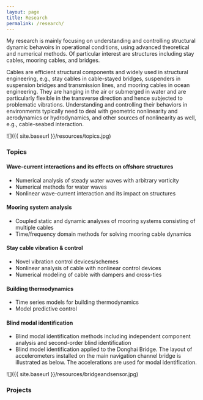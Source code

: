```yaml
---
layout: page
title: Research
permalink: /research/
---
```


My research is mainly focusing on understanding and controlling structural dynamic behavoirs in operational conditions, using advanced theoretical and numerical methods. Of particular interest are structures including stay cables, mooring cables, and bridges. 

Cables are efficient structural components and widely used in structural engineering, e.g., stay cables in cable-stayed bridges, suspenders in suspension bridges and transmission lines, and mooring cables in ocean engineering. They are hanging in the air or submerged in water and are particularly flexible in the transverse direction and hence subjected to problematic vibrations. Understanding and controlling their behaviors in environments typically need to deal with geometric nonlinearity and aerodynamics or hydrodynamics, and other sources of nonlinearity as well, e.g., cable-seabed interaction.

![]({{ site.baseurl }}/resources/topics.jpg)


### Topics

#### Wave-current interactions and its effects on offshore structures
- Numerical analysis of steady water waves with arbitrary vorticity
- Numerical methods for water waves
- Nonlinear wave-current interaction and its impact on structures

#### Mooring system analysis
- Coupled static and dynamic analyses of mooring systems consisting of multiple cables
- Time/frequency domain methods for solving mooring cable dynamics

#### Stay cable vibration & control
- Novel vibration control devices/schemes
- Nonlinear analysis of cable with nonlinear control devices
- Numerical modeling of cable with dampers and cross-ties

#### Building thermodynamics
- Time series models for building thermodynamics
- Model predictive control

#### Blind modal identification
- Blind modal identification methods including independent component analysis and second-order blind identification
- Blind model identification applied to the Donghai Bridge. The layout of accelerometers installed on the main navigation channel bridge is illustrated as below. The accelerations are used for modal identification.

![]({{ site.baseurl }}/resources/bridgeandsensor.jpg)

### Projects
